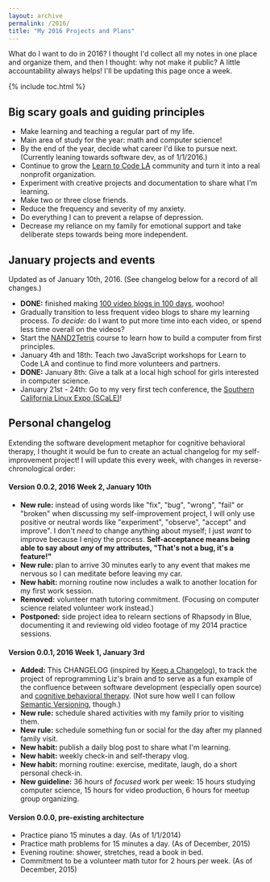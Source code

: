 ```yaml
---
layout: archive
permalink: /2016/
title: "My 2016 Projects and Plans"
---
```


What do I want to do in 2016? I thought I'd collect all my notes in one place and organize them, and then I thought: why not make it public? A little accountability always helps! I'll be updating this page once a week.

{% include toc.html %}

## Big scary goals and guiding principles

- Make learning and teaching a regular part of my life.
- Main area of study for the year: math and computer science!
- By the end of the year, decide what career I'd like to pursue next. (Currently leaning towards software dev, as of 1/1/2016.)
- Continue to grow the [Learn to Code LA](http://learntocodela.org) community and turn it into a real nonprofit organization.
- Experiment with creative projects and documentation to share what I'm learning.
- Make two or three close friends.
- Reduce the frequency and severity of my anxiety.
- Do everything I can to prevent a relapse of depression.
- Decrease my reliance on my family for emotional support and take deliberate steps towards being more independent.

## January projects and events

Updated as of January 10th, 2016. (See changelog below for a record of all changes.)

- **DONE:** finished making [100 video blogs in 100 days](/vlog/), woohoo!
- Gradually transition to less frequent video blogs to share my learning process. *To decide:* do I want to put more time into each video, or spend less time overall on the videos?
- Start the [NAND2Tetris](http://nand2tetris.org/) course to learn how to build a computer from first principles.  
- January 4th and 18th: Teach two JavaScript workshops for Learn to Code LA and continue to find more volunteers and partners.
- **DONE:** January 8th: Give a talk at a local high school for girls interested in computer science.
- January 21st - 24th: Go to my very first tech conference, the [Southern California Linux Expo (SCaLE)](https://www.socallinuxexpo.org/scale/14x)!

## Personal changelog

Extending the software development metaphor for cognitive behavioral therapy, I thought it would be fun to create an actual changelog for my self-improvement project! I will update this every week, with changes in reverse-chronological order:

#### Version 0.0.2, 2016 Week 2, January 10th

- **New rule:** instead of using words like "fix", "bug", "wrong", "fail" or "broken" when discussing my self-improvement project, I will only use positive or neutral words like "experiment", "observe", "accept" and improve". I don't *need* to change anything about myself; I just *want* to improve because I enjoy the process. **Self-acceptance means being able to say about *any* of my attributes, "That's not a bug, it's a feature!"**
- **New rule:** plan to arrive 30 minutes early to any event that makes me nervous so I can meditate before leaving my car.
- **New habit:** morning routine now includes a walk to another location for my first work session.
- **Removed:** volunteer math tutoring commitment. (Focusing on computer science related volunteer work instead.)
- **Postponed:** side project idea to relearn sections of Rhapsody in Blue, documenting it and reviewing old video footage of my 2014 practice sessions.

#### Version 0.0.1, 2016 Week 1, January 3rd

- **Added:** This CHANGELOG (inspired by [Keep a Changelog](http://keepachangelog.com/)), to track the project of reprogramming Liz's brain and to serve as a fun example of the confluence between software development (especially open source) and [cognitive behavioral therapy](https://en.wikipedia.org/wiki/Cognitive_behavioral_therapy). (Not sure how well I can follow [Semantic Versioning](http://semver.org), though.)
- **New rule:** schedule shared activities with my family prior to visiting them.
- **New rule:** schedule something fun or social for the day after my planned family visit.
- **New habit:** publish a daily blog post to share what I'm learning.
- **New habit:** weekly check-in and self-therapy vlog.
- **New habit:** morning routine: exercise, meditate, laugh, do a short personal check-in.
- **New guideline:** 36 hours of *focused* work per week: 15 hours studying computer science, 15 hours for video production, 6 hours for meetup group organizing.

#### Version 0.0.0, pre-existing architecture

- Practice piano 15 minutes a day. (As of 1/1/2014)
- Practice math problems for 15 minutes a day. (As of December, 2015)
- Evening routine: shower, stretches, read a book in bed.
- Commitment to be a volunteer math tutor for 2 hours per week. (As of December, 2015)